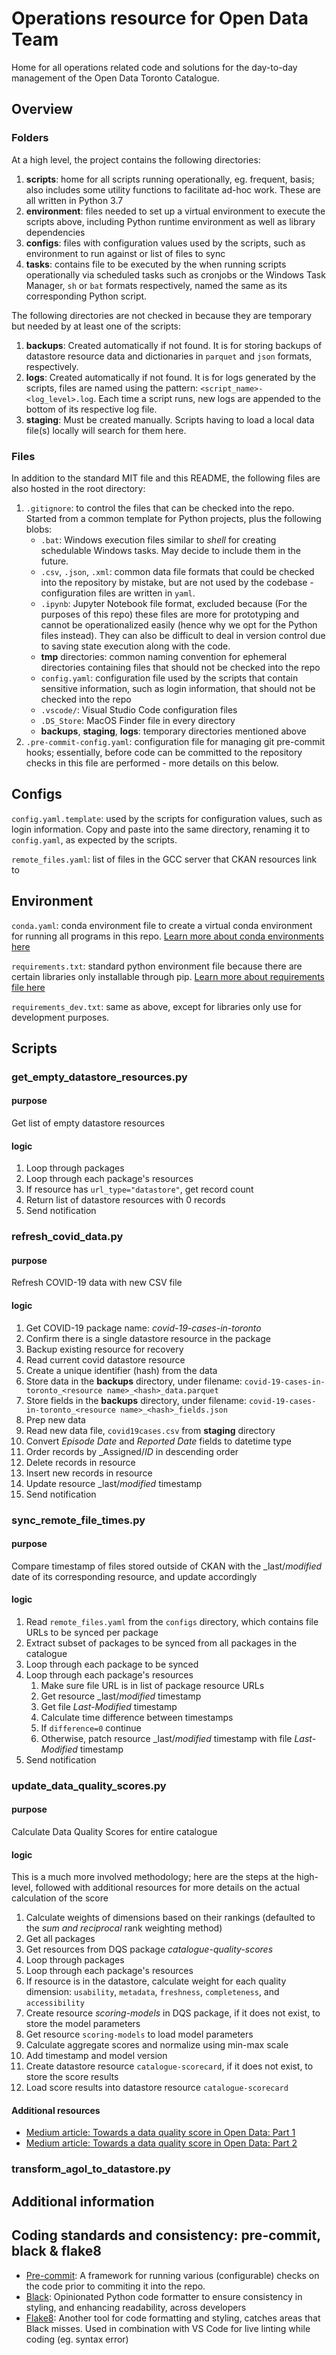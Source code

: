 # Operations resource for Open Data Team

Home for all operations related code and solutions for the day-to-day management of the Open Data Toronto Catalogue.

## Overview

### Folders

At a high level, the project contains the following directories:

1. **scripts**: home for all scripts running operationally, eg. frequent, basis; also includes some utility functions to facilitate ad-hoc work. These are all written in Python 3.7
1. **environment**: files needed to set up a virtual environment to execute the scripts above, including Python runtime environment as well as library dependencies
1. **configs**:  files with configuration values used by the scripts, such as environment to run against or list of files to sync
1. **tasks**:  contains file to be executed by the when running scripts operationally via scheduled tasks such as cronjobs or the Windows Task Manager, `sh` or `bat` formats respectively, named the same as its corresponding Python script.

The following directories are not checked in because they are temporary but needed by at least one of the scripts:

1. **backups**: Created automatically if not found. It is for storing backups of datastore resource data and dictionaries in `parquet` and `json` formats, respectively.
1. **logs**: Created automatically if not found. It is for logs generated by the scripts, files are named using the pattern: `<script_name>-<log_level>.log`. Each time a script runs, new logs are appended to the bottom of its respective log file.
1. **staging**: Must be created manually. Scripts having to load a local data file(s) locally will search for them here.

### Files

In addition to the standard MIT file and this README, the following files are also hosted in the root directory:

1. `.gitignore`: to control the files that can be checked into the repo. Started from a common template for Python projects, plus the following blobs:
   * `.bat`: Windows execution files similar to _shell_ for creating schedulable Windows tasks. May decide to include them in the future.
   * `.csv`, `.json`, `.xml`: common data file formats that could be checked into the repository by mistake, but are not used by the codebase - configuration files are written in `yaml`.
   * `.ipynb`: Jupyter Notebook file format, excluded because (For the purposes of this repo) these files are more for prototyping and cannot be operationalized easily (hence why we opt for the Python files instead). They can also be difficult to deal in version control due to saving state execution along with the code.
   * **tmp** directories: common naming convention for ephemeral directories containing files that should not be checked into the repo
   * `config.yaml`: configuration file used by the scripts that contain sensitive information, such as login information, that should not be checked into the repo
   * `.vscode/`: Visual Studio Code configuration files
   * `.DS_Store`: MacOS Finder file in every directory
   * **backups**, **staging**, **logs**: temporary directories mentioned above
1. `.pre-commit-config.yaml`: configuration file for managing git pre-commit hooks; essentially, before code can be committed to the repository checks in this file are performed - more details on this below.

## Configs

`config.yaml.template`: used by the scripts for configuration values, such as login information. Copy and paste into the same directory, renaming it to `config.yaml`, as expected by the scripts.

`remote_files.yaml`: list of files in the GCC server that CKAN resources link to

## Environment

`conda.yaml`: conda environment file to create a virtual conda environment for running all programs in this repo. [Learn more about conda environments here](https://docs.conda.io/projects/conda/en/latest/user-guide/tasks/manage-environments.html)

`requirements.txt`: standard python environment file  because there are certain libraries only installable through pip. [Learn more about requirements file here](https://blog.usejournal.com/why-and-how-to-make-a-requirements-txt-f329c685181e)

`requirements_dev.txt`: same as above, except for libraries only use for development purposes.

## Scripts

### get_empty_datastore_resources.py

#### purpose

Get list of empty datastore resources

#### logic

1. Loop through packages
1. Loop through each package's resources
1. If resource has `url_type="datastore"`, get record count
1. Return list of datastore resources with 0 records
1. Send notification

### refresh_covid_data.py

#### purpose

Refresh COVID-19 data with new CSV file

#### logic

1. Get COVID-19 package name: _covid-19-cases-in-toronto_
1. Confirm there is a single datastore resource in the package
1. Backup existing resource for recovery 
  1. Read current covid datastore resource
  1. Create a unique identifier (hash) from the data
  1. Store data in the **backups** directory, under filename: `covid-19-cases-in-toronto_<resource name>_<hash>_data.parquet`
  1. Store fields in the **backups** directory, under filename: `covid-19-cases-in-toronto_<resource name>_<hash>_fields.json`
1. Prep new data
  1. Read new data file, `covid19cases.csv` from **staging** directory
  1. Convert _Episode Date_ and _Reported Date_ fields to datetime type
  1. Order records by _Assigned/_ID_ in descending order
1. Delete records in resource
1. Insert new records in resource
1. Update resource _last/_modified_ timestamp
1. Send notification

### sync_remote_file_times.py

#### purpose

Compare timestamp of files stored outside of CKAN with the _last/_modified_ date of its corresponding resource, and update accordingly

#### logic

1. Read `remote_files.yaml` from the `configs` directory, which contains file URLs to be synced per package
1. Extract subset of packages to be synced from all packages in the catalogue
1. Loop through each package to be synced
1. Loop through each package's resources
   1. Make sure file URL is in list of package resource URLs
   1. Get resource _last/_modified_ timestamp
   1. Get file _Last-Modified_ timestamp
   1. Calculate time difference between timestamps
   1. If `difference=0` continue
   1. Otherwise, patch resource _last/_modified_ timestamp with file _Last-Modified_ timestamp
1. Send notification

### update_data_quality_scores.py

#### purpose

Calculate Data Quality Scores for entire catalogue

#### logic

This is a much more involved methodology; here are the steps at the high-level, followed with additional resources for more details on the actual calculation of the score

1. Calculate weights of dimensions based on their rankings (defaulted to the _sum and reciprocal_ rank weighting method)
1. Get all packages
1. Get resources from DQS package _catalogue-quality-scores_
1. Loop through packages
1. Loop through each package's resources
1. If resource is in the datastore, calculate weight for each quality dimension: `usability`, `metadata`, `freshness`, `completeness`, and `accessibility`
1. Create resource _scoring-models_ in DQS package, if it does not exist, to store the model parameters
1. Get resource `scoring-models` to load model parameters
1. Calculate aggregate scores and normalize using min-max scale
1. Add timestamp and model version
1. Create datastore resource `catalogue-scorecard`, if it does not exist, to store the score results
1. Load score results into datastore resource `catalogue-scorecard`


#### Additional resources

* [Medium article: Towards a data quality score in Open Data: Part 1](https://medium.com/open-data-toronto/towards-a-data-quality-score-in-open-data-part-1-525e59f729e9)
* [Medium article: Towards a data quality score in Open Data: Part 2](https://medium.com/open-data-toronto/towards-a-data-quality-score-in-open-data-part-2-3f193eb9e21d)

### transform_agol_to_datastore.py

## Additional information

## Coding standards and consistency: pre-commit, black & flake8

* [Pre-commit](https://pre-commit.com/): A framework for running various (configurable) checks on the code prior to commiting it into the repo. 
* [Black](https://github.com/psf/black): Opinionated Python code formatter to ensure consistency in styling, and enhancing readability, across developers
* [Flake8](https://flake8.pycqa.org/en/latest/): Another tool for code formatting and styling, catches areas that Black misses. Used in combination with VS Code for live linting while coding (eg. syntax error)